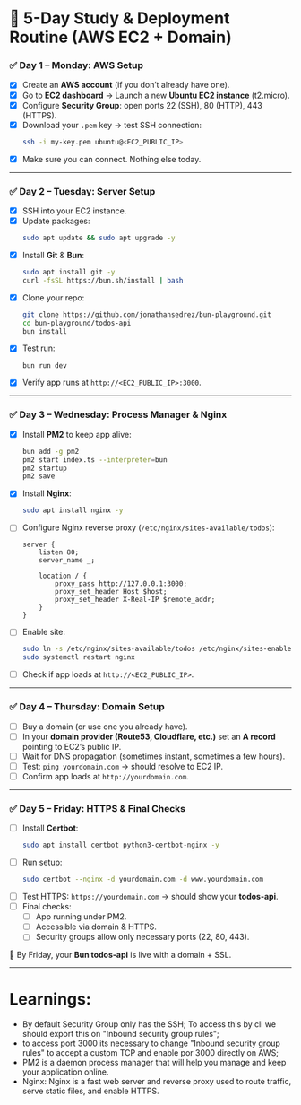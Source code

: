 # 🚀 5-Day Study & Deployment Routine (AWS EC2 + Domain)

### ✅ **Day 1 – Monday: AWS Setup**

- [x] Create an **AWS account** (if you don’t already have one).
- [x] Go to **EC2 dashboard** → Launch a new **Ubuntu EC2 instance** (t2.micro).
- [x] Configure **Security Group**: open ports 22 (SSH), 80 (HTTP), 443 (HTTPS).
- [x] Download your `.pem` key → test SSH connection:
  ```bash
  ssh -i my-key.pem ubuntu@<EC2_PUBLIC_IP>
  ```
- [x] Make sure you can connect. Nothing else today.

---

### ✅ **Day 2 – Tuesday: Server Setup**

- [x] SSH into your EC2 instance.
- [x] Update packages:
  ```bash
  sudo apt update && sudo apt upgrade -y
  ```
- [x] Install **Git** & **Bun**:
  ```bash
  sudo apt install git -y
  curl -fsSL https://bun.sh/install | bash
  ```
- [x] Clone your repo:
  ```bash
  git clone https://github.com/jonathansedrez/bun-playground.git
  cd bun-playground/todos-api
  bun install
  ```
- [x] Test run:
  ```bash
  bun run dev
  ```
- [x] Verify app runs at `http://<EC2_PUBLIC_IP>:3000`.

---

### ✅ **Day 3 – Wednesday: Process Manager & Nginx**

- [x] Install **PM2** to keep app alive:
  ```bash
  bun add -g pm2
  pm2 start index.ts --interpreter=bun
  pm2 startup
  pm2 save
  ```
- [x] Install **Nginx**:
  ```bash
  sudo apt install nginx -y
  ```
- [ ] Configure Nginx reverse proxy (`/etc/nginx/sites-available/todos`):

  ```nginx
  server {
      listen 80;
      server_name _;

      location / {
          proxy_pass http://127.0.0.1:3000;
          proxy_set_header Host $host;
          proxy_set_header X-Real-IP $remote_addr;
      }
  }
  ```

- [ ] Enable site:
  ```bash
  sudo ln -s /etc/nginx/sites-available/todos /etc/nginx/sites-enabled/
  sudo systemctl restart nginx
  ```
- [ ] Check if app loads at `http://<EC2_PUBLIC_IP>`.

---

### ✅ **Day 4 – Thursday: Domain Setup**

- [ ] Buy a domain (or use one you already have).
- [ ] In your **domain provider (Route53, Cloudflare, etc.)** set an **A record** pointing to EC2’s public IP.
- [ ] Wait for DNS propagation (sometimes instant, sometimes a few hours).
- [ ] Test: `ping yourdomain.com` → should resolve to EC2 IP.
- [ ] Confirm app loads at `http://yourdomain.com`.

---

### ✅ **Day 5 – Friday: HTTPS & Final Checks**

- [ ] Install **Certbot**:
  ```bash
  sudo apt install certbot python3-certbot-nginx -y
  ```
- [ ] Run setup:
  ```bash
  sudo certbot --nginx -d yourdomain.com -d www.yourdomain.com
  ```
- [ ] Test HTTPS: `https://yourdomain.com` → should show your **todos-api**.
- [ ] Final checks:
  - [ ] App running under PM2.
  - [ ] Accessible via domain & HTTPS.
  - [ ] Security groups allow only necessary ports (22, 80, 443).

🎉 By Friday, your **Bun todos-api** is live with a domain + SSL.

---

# Learnings:

- By default Security Group only has the SSH; To access this by cli we should export this on "Inbound security group rules";
- to access port 3000 its necessary to change "Inbound security group rules" to accept a custom TCP and enable por 3000 directly on AWS;
- PM2 is a daemon process manager that will help you manage and keep your application online.
- Nginx: Nginx is a fast web server and reverse proxy used to route traffic, serve static files, and enable HTTPS.